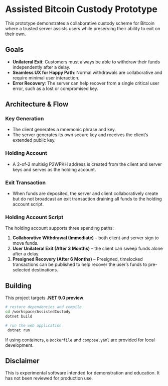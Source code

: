 # Assisted Bitcoin Custody Prototype

This prototype demonstrates a collaborative custody scheme for Bitcoin where a trusted server assists users while preserving their ability to exit on their own.

## Goals
- **Unilateral Exit**: Customers must always be able to withdraw their funds independently after a delay.
- **Seamless UX for Happy Path**: Normal withdrawals are collaborative and require minimal user interaction.
- **Error Recovery**: The server can help recover from a single critical user error, such as a lost or compromised key.

## Architecture & Flow
### Key Generation
- The client generates a mnemonic phrase and key.
- The server generates its own secure key and receives the client’s extended public key.

### Holding Account
- A 2-of-2 multisig P2WPKH address is created from the client and server keys and serves as the holding account.

### Exit Transaction
- When funds are deposited, the server and client collaboratively create but do not broadcast an exit transaction draining all funds to the holding account script.

### Holding Account Script
The holding account supports three spending paths:
1. **Collaborative Withdrawal (Immediate)** – both client and server sign to move funds.
2. **User Unilateral Exit (After 3 Months)** – the client can sweep funds alone after a delay.
3. **Presigned Recovery (After 6 Months)** – Presigned, timelocked transactions can be published to help recover the user’s funds to pre-selected destinations.

## Building
This project targets **.NET 9.0 preview**.

```bash
# restore dependencies and compile
cd /workspace/AssistedCustody
dotnet build

# run the web application
 dotnet run
```

If using containers, a `Dockerfile` and `compose.yaml` are provided for local development.

## Disclaimer
This is experimental software intended for demonstration and education. It has not been reviewed for production use.
